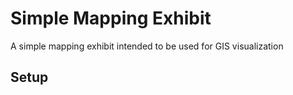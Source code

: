 # Simple Mapping Exhibit

A simple mapping exhibit intended to be used for GIS visualization

## Setup
